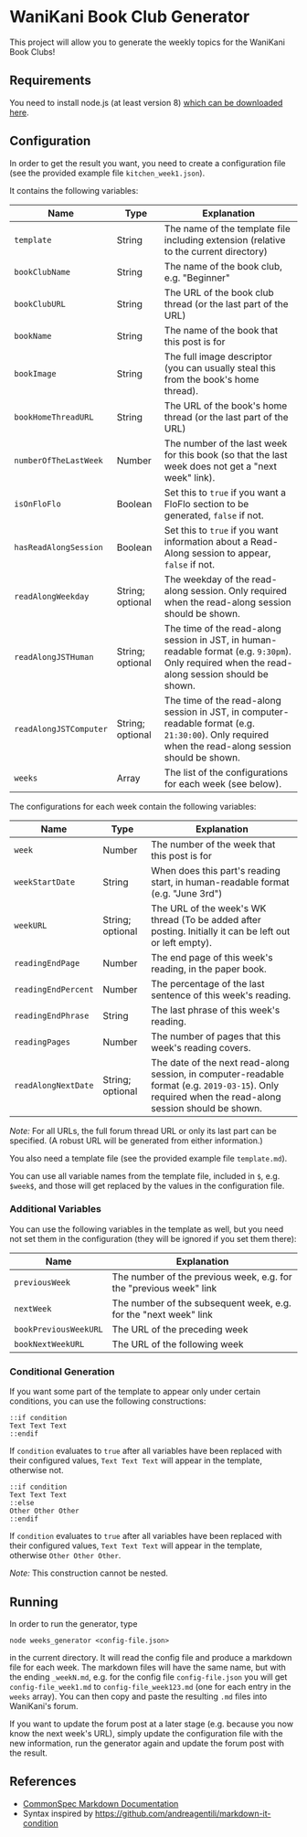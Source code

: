 # WaniKani Book Club Generator

This project will allow you to generate the weekly topics for the WaniKani Book Clubs!

## Requirements

You need to install node.js (at least version 8) [which can be downloaded here](https://nodejs.org/en/download/).

## Configuration

In order to get the result you want, you need to create a configuration file (see the provided example file `kitchen_week1.json`).

It contains the following variables:

|Name|Type|Explanation|
|----|----|-----------|
|`template`|String|The name of the template file including extension (relative to the current directory)|
|`bookClubName`|String|The name of the book club, e.g. "Beginner"|
|`bookClubURL`|String|The URL of the book club thread (or the last part of the URL)|
|`bookName`|String|The name of the book that this post is for|
|`bookImage`|String|The full image descriptor (you can usually steal this from the book's home thread).|
|`bookHomeThreadURL`|String|The URL of the book's home thread (or the last part of the URL)|
|`numberOfTheLastWeek`|Number|The number of the last week for this book (so that the last week does not get a "next week" link).|
|`isOnFloFlo`|Boolean|Set this to `true` if you want a FloFlo section to be generated, `false` if not.|
|`hasReadAlongSession`|Boolean|Set this to `true` if you want information about a Read-Along session to appear, `false` if not.|
|`readAlongWeekday`|String; optional|The weekday of the read-along session. Only required when the read-along session should be shown.|
|`readAlongJSTHuman`|String; optional|The time of the read-along session in JST, in human-readable format (e.g. `9:30pm`). Only required when the read-along session should be shown.|
|`readAlongJSTComputer`|String; optional|The time of the read-along session in JST, in computer-readable format (e.g. `21:30:00`). Only required when the read-along session should be shown.|
|`weeks`|Array|The list of the configurations for each week (see below).|

The configurations for each week contain the following variables:

|Name|Type|Explanation|
|----|----|-----------|
|`week`|Number|The number of the week that this post is for|
|`weekStartDate`|String|When does this part's reading start, in human-readable format (e.g. "June 3rd")|
|`weekURL`|String; optional|The URL of the week's WK thread (To be added after posting. Initially it can be left out or left empty).|
|`readingEndPage`|Number|The end page of this week's reading, in the paper book.| 
|`readingEndPercent`|Number|The percentage of the last sentence of this week's reading.| 
|`readingEndPhrase`|String|The last phrase of this week's reading.| 
|`readingPages`|Number|The number of pages that this week's reading covers.| 
|`readAlongNextDate`|String; optional|The date of the next read-along session, in computer-readable format (e.g. `2019-03-15`). Only required when the read-along session should be shown.|

*Note:* For all URLs, the full forum thread URL or only its last part can be specified. (A robust URL will be generated from either information.)

You also need a template file (see the provided example file `template.md`).

You can use all variable names from the template file, included in `$`, e.g. `$week$`, and
those will get replaced by the values in the configuration file.

### Additional Variables

You can use the following variables in the template as well, but you need not set them in the configuration
(they will be ignored if you set them there):

|Name|Explanation|
|----|-----------|
|`previousWeek`|The number of the previous week, e.g. for the "previous week" link|
|`nextWeek`|The number of the subsequent week, e.g. for the "next week" link|
|`bookPreviousWeekURL`|The URL of the preceding week|
|`bookNextWeekURL`|The URL of the following week|


### Conditional Generation

If you want some part of the template to appear only under certain conditions, you can use the following constructions:

```
::if condition
Text Text Text
::endif
```
If `condition` evaluates to `true` after all variables have been replaced with their configured values,
`Text Text Text` will appear in the template, otherwise not.

```
::if condition
Text Text Text
::else
Other Other Other
::endif
```

If `condition` evaluates to `true` after all variables have been replaced with their configured values,
`Text Text Text` will appear in the template, otherwise `Other Other Other`.

*Note:* This construction cannot be nested.

## Running

In order to run the generator, type

`node weeks_generator <config-file.json>`

in the current directory. It will read the config file and produce a markdown file for each week.
The markdown files will have the same name, but with the ending `_weekN.md`, e.g. for the config file `config-file.json` 
you will get `config-file_week1.md` to `config-file_week123.md` (one for each entry in the `weeks` array).
You can then copy and paste the resulting `.md` files into WaniKani's forum.

If you want to update the forum post at a later stage (e.g. because you now know the next week's URL),
simply update the configuration file with the new information, run the generator again and update the
forum post with the result.


## References

* [CommonSpec Markdown Documentation](https://spec.commonmark.org/0.29/)
* Syntax inspired by https://github.com/andreagentili/markdown-it-condition

